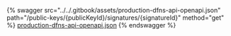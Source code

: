 {% swagger src="../../.gitbook/assets/production-dfns-api-openapi.json" path="/public-keys/{publicKeyId}/signatures/{signatureId}" method="get" %}
[production-dfns-api-openapi.json](../../.gitbook/assets/production-dfns-api-openapi.json)
{% endswagger %}
